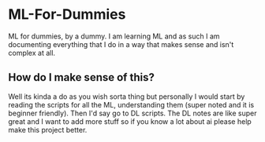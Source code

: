 # ML-For-Dummies
ML for dummies, by a dummy. I am learning ML and as such I am documenting everything that I do in a way that makes sense and isn't complex at all.
## How do I make sense of this?
Well its kinda a do as you wish sorta thing but personally I would start by reading the scripts for all the ML, understanding them (super noted and it is beginner friendly). Then I'd say go to DL scripts. The DL notes are like super great and I want to add more stuff so if you know a lot about ai please help make this project better.
